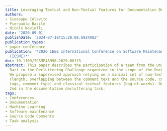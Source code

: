 ```yaml
---
title: Leveraging Textual and Non-Textual Features for Documentation Decluttering
authors:
- Giuseppe Colavito
- Pierpaolo Basile
- Nicole Novielli
date: '2020-09-01'
publishDate: '2024-07-18T15:20:08.692408Z'
publication_types:
- paper-conference
publication: '*2020 IEEE International Conference on Software Maintenance and Evolution
  (ICSME)*'
doi: 10.1109/ICSME46990.2020.00113
abstract: This paper describes the participation of a team from the University of
  Bari in the Decluttering Challenge organized in the scope of the DocGen2 workshop.
  We propose a supervised approach relying on a minimal set of non-textual features
  (length, overlapping between the comment text and the source code, code block type,
  tags, comment type) and classical textual features (bag-of-words). Our system ranked
  2nd in the documentation decluttering task.
tags:
- Conferences
- Documentation
- Machine Learning
- Software maintenance
- Source Code Comments
- Task analysis
---
```

